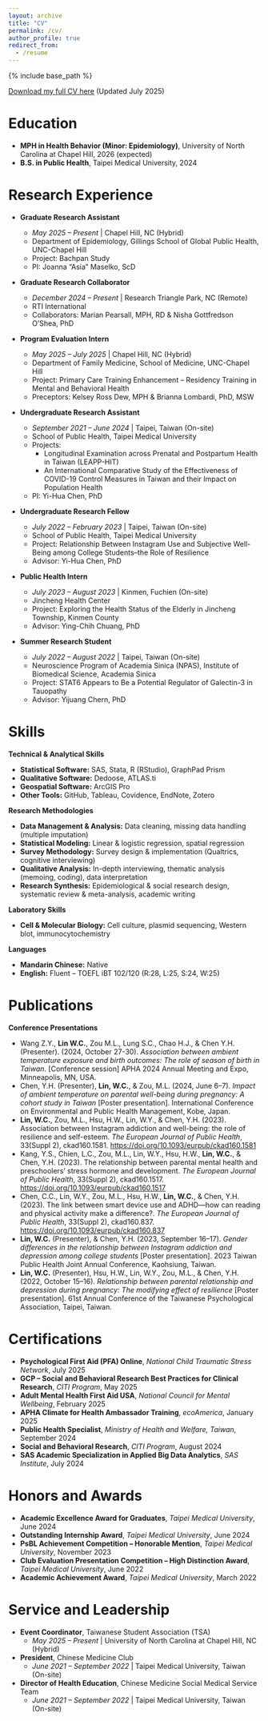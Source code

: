 ```yaml
---
layout: archive
title: "CV"
permalink: /cv/
author_profile: true
redirect_from:
  - /resume
---
```


{% include base_path %}

[Download my full CV here](/files/CV_Lin_0728.pdf) (Updated July 2025)


Education
======
* **MPH in Health Behavior (Minor: Epidemiology)**, University of North Carolina at Chapel Hill, 2026 (expected)
* **B.S. in Public Health**, Taipei Medical University, 2024

Research Experience
======
* **Graduate Research Assistant**
    * *May 2025 – Present* | Chapel Hill, NC (Hybrid)
    * Department of Epidemiology, Gillings School of Global Public Health, UNC-Chapel Hill
    * Project: Bachpan Study
    * PI: Joanna “Asia” Maselko, ScD

* **Graduate Research Collaborator**
    * *December 2024 – Present* | Research Triangle Park, NC (Remote)
    * RTI International
    * Collaborators: Marian Pearsall, MPH, RD & Nisha Gottfredson O’Shea, PhD

* **Program Evaluation Intern**
    * *May 2025 – July 2025* | Chapel Hill, NC (Hybrid)
    * Department of Family Medicine, School of Medicine, UNC-Chapel Hill
    * Project: Primary Care Training Enhancement – Residency Training in Mental and Behavioral Health
    * Preceptors: Kelsey Ross Dew, MPH & Brianna Lombardi, PhD, MSW

* **Undergraduate Research Assistant**
    * *September 2021 – June 2024* | Taipei, Taiwan (On-site)
    * School of Public Health, Taipei Medical University
    * Projects:
        * Longitudinal Examination across Prenatal and Postpartum Health in Taiwan (LEAPP-HIT)
        * An International Comparative Study of the Effectiveness of COVID-19 Control Measures in Taiwan and their Impact on Population Health
    * PI: Yi-Hua Chen, PhD

* **Undergraduate Research Fellow**
    * *July 2022 – February 2023* | Taipei, Taiwan (On-site)
    * School of Public Health, Taipei Medical University
    * Project: Relationship Between Instagram Use and Subjective Well-Being among College Students–the Role of Resilience
    * Advisor: Yi-Hua Chen, PhD

* **Public Health Intern**
    * *July 2023 – August 2023* | Kinmen, Fuchien (On-site)
    * Jincheng Health Center
    * Project: Exploring the Health Status of the Elderly in Jincheng Township, Kinmen County
    * Advisor: Ying-Chih Chuang, PhD

* **Summer Research Student**
    * *July 2022 – August 2022* | Taipei, Taiwan (On-site)
    * Neuroscience Program of Academia Sinica (NPAS), Institute of Biomedical Science, Academia Sinica
    * Project: STAT6 Appears to Be a Potential Regulator of Galectin-3 in Tauopathy
    * Advisor: Yijuang Chern, PhD

Skills
======

**Technical & Analytical Skills**
* **Statistical Software:** SAS, Stata, R (RStudio), GraphPad Prism
* **Qualitative Software:** Dedoose, ATLAS.ti
* **Geospatial Software:** ArcGIS Pro
* **Other Tools:** GitHub, Tableau, Covidence, EndNote, Zotero

**Research Methodologies**
* **Data Management & Analysis:** Data cleaning, missing data handling (multiple imputation)
* **Statistical Modeling:** Linear & logistic regression, spatial regression
* **Survey Methodology:** Survey design & implementation (Qualtrics, cognitive interviewing)
* **Qualitative Analysis:** In-depth interviewing, thematic analysis (memoing, coding), data interpretation
* **Research Synthesis:** Epidemiological & social research design, systematic review & meta-analysis, academic writing

**Laboratory Skills**
* **Cell & Molecular Biology:** Cell culture, plasmid sequencing, Western blot, immunocytochemistry

**Languages**
* **Mandarin Chinese:** Native
* **English:** Fluent – TOEFL iBT 102/120 (R:28, L:25, S:24, W:25)

Publications
======

**Conference Presentations**
* Wang Z.Y., **Lin W.C.**, Zou M.L., Lung S.C., Chao H.J., & Chen Y.H. (Presenter). (2024, October 27-30). *Association between ambient temperature exposure and birth outcomes: The role of season of birth in Taiwan*. [Conference session] APHA 2024 Annual Meeting and Expo, Minneapolis, MN, USA.
* Chen, Y.H. (Presenter), **Lin, W.C.**, & Zou, M.L. (2024, June 6–7). *Impact of ambient temperature on parental well-being during pregnancy: A cohort study in Taiwan* [Poster presentation]. International Conference on Environmental and Public Health Management, Kobe, Japan.
* **Lin, W.C.**, Zou, M.L., Hsu, H.W., Lin, W.Y., & Chen, Y.H. (2023). Association between Instagram addiction and well-being: the role of resilience and self-esteem. *The European Journal of Public Health*, 33(Suppl 2), ckad160.1581. https://doi.org/10.1093/eurpub/ckad160.1581
* Kang, Y.S., Chien, L.C., Zou, M.L., Lin, W.Y., Hsu, H.W., **Lin, W.C.**, & Chen, Y.H. (2023). The relationship between parental mental health and preschoolers’ stress hormone and development. *The European Journal of Public Health*, 33(Suppl 2), ckad160.1517. https://doi.org/10.1093/eurpub/ckad160.1517
* Chen, C.C., Lin, W.Y., Zou, M.L., Hsu, H.W., **Lin, W.C.**, & Chen, Y.H. (2023). The link between smart device use and ADHD—how can reading and physical activity make a difference?. *The European Journal of Public Health*, 33(Suppl 2), ckad160.837. https://doi.org/10.1093/eurpub/ckad160.837
* **Lin, W.C.** (Presenter), & Chen, Y.H. (2023, September 16–17). *Gender differences in the relationship between Instagram addiction and depression among college students* [Poster presentation]. 2023 Taiwan Public Health Joint Annual Conference, Kaohsiung, Taiwan.
* **Lin, W.C.** (Presenter), Hsu, H.W., Lin, W.Y., Zou, M.L., & Chen, Y.H. (2022, October 15–16). *Relationship between parental relationship and depression during pregnancy: The modifying effect of resilience* [Poster presentation]. 61st Annual Conference of the Taiwanese Psychological Association, Taipei, Taiwan.

Certifications
=====
* **Psychological First Aid (PFA) Online**, *National Child Traumatic Stress Network*, July 2025
* **GCP – Social and Behavioral Research Best Practices for Clinical Research**, *CITI Program*, May 2025
* **Adult Mental Health First Aid USA**, *National Council for Mental Wellbeing*, February 2025
* **APHA Climate for Health Ambassador Training**, *ecoAmerica*, January 2025
* **Public Health Specialist**, *Ministry of Health and Welfare, Taiwan*, September 2024
* **Social and Behavioral Research**, *CITI Program*, August 2024
* **SAS Academic Specialization in Applied Big Data Analytics**, *SAS Institute*, July 2024

Honors and Awards
=====
* **Academic Excellence Award for Graduates**, *Taipei Medical University*, June 2024
* **Outstanding Internship Award**, *Taipei Medical University*, June 2024
* **PsBL Achievement Competition – Honorable Mention**, *Taipei Medical University*, November 2023
* **Club Evaluation Presentation Competition – High Distinction Award**, *Taipei Medical University*, June 2022
* **Academic Achievement Award**, *Taipei Medical University*, March 2022

Service and Leadership
======
* **Event Coordinator**, Taiwanese Student Association (TSA)
    * *May 2025 – Present* | University of North Carolina at Chapel Hill, NC (Hybrid)
* **President**, Chinese Medicine Club
    * *June 2021 – September 2022* | Taipei Medical University, Taiwan (On-site)
* **Director of Health Education**, Chinese Medicine Social Medical Service Team
    * *June 2021 – September 2022* | Taipei Medical University, Taiwan (On-site)